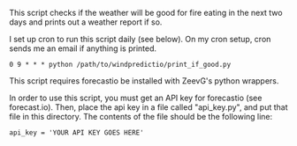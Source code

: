 This script checks if the weather will be good for fire eating in the
next two days and prints out a weather report if so.

I set up cron to run this script daily (see below). On my cron setup, cron sends me an
email if anything is printed.

`0 9 * * * python /path/to/windpredictio/print_if_good.py`

This script requires forecastio be installed with ZeevG's python wrappers.

In order to use this script, you must get an API key for forecastio
(see forecast.io). Then, place the api key in a file called
"api_key.py", and put that file in this directory. The contents of the
file should be the following line:

`api_key = 'YOUR API KEY GOES HERE'`
